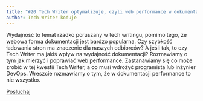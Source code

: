 ```yaml
---
title: "#20 Tech Writer optymalizuje, czyli web performance w dokumentacji"
author: Tech Writer koduje
---
```


Wydajność to temat rzadko poruszany w tech writingu, pomimo tego, że webowa forma dokumentacji jest bardzo popularna. Czy szybkość ładowania stron ma znaczenie dla naszych odbiorców? A jeśli tak, to czy Tech Writer ma jakiś wpływ na wydajność dokumentacji? Rozmawiamy o tym jak mierzyć i poprawiać web performance. Zastanawiamy się co może zrobić w tej kwestii Tech Writer, a co musi wdrożyć programista lub inżynier DevOps. Wreszcie rozmawiamy o tym, że w dokumentacji performance to nie wszystko.

<a class="listenButton pixelButton" href="https://anchor.fm/docdeveloper/episodes/20-Tech-Writer-optymalizuje--czyli-web-performance-w-dokumentacji-ehmto3/a-a2sk9l1" target="_blank" rel="noopener noreferrer">Posłuchaj</a>
